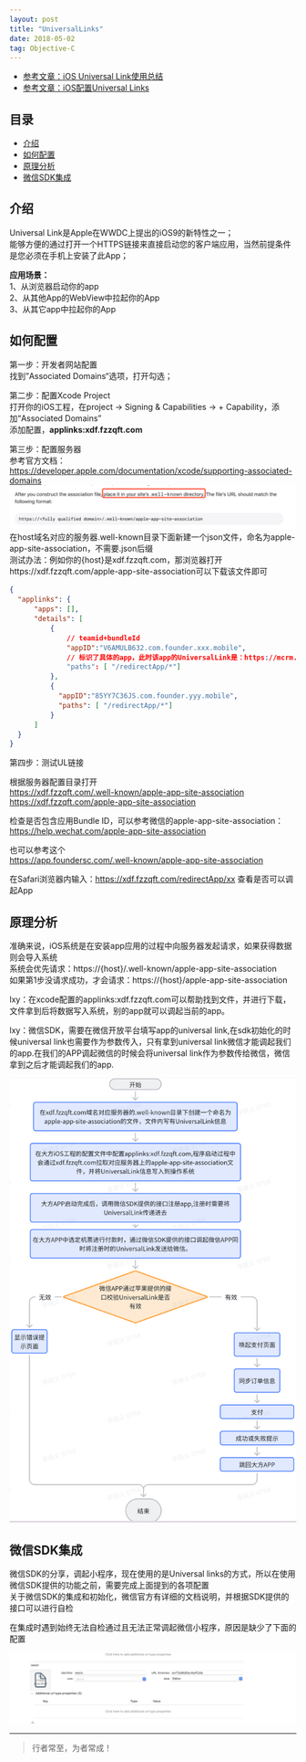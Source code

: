 ```yaml
---
layout: post
title: "UniversalLinks"
date: 2018-05-02
tag: Objective-C
---
```



- [参考文章：iOS Universal Link使用总结](https://juejin.cn/post/7011427577164202015?from=search-suggest)
- [参考文章：iOS配置Universal Links](https://www.jianshu.com/p/1910ea1fe8f6)



## 目录
- [介绍](#content1) 
- [如何配置](#content2) 
- [原理分析](#content3) 
- [微信SDK集成](#content4) 



<!-- ************************************************ -->
## <a id="content1">介绍</a>


Universal Link是Apple在WWDC上提出的iOS9的新特性之一；    
能够方便的通过打开一个HTTPS链接来直接启动您的客户端应用，当然前提条件是您必须在手机上安装了此App；  

**应用场景：**       
1、从浏览器启动你的app      
2、从其他App的WebView中拉起你的App      
3、从其它app中拉起你的App    



<!-- ************************************************ -->
## <a id="content2">如何配置</a>

第一步：开发者网站配置      
找到”Associated Domains“选项，打开勾选；   


第二步：配置Xcode Project      
打开你的iOS工程，在project → Signing & Capabilities → + Capability，添加“Associated Domains”      
添加配置，**applinks:xdf.fzzqft.com**   


第三步：配置服务器   
参考官方文档：<a href="https://developer.apple.com/documentation/xcode/supporting-associated-domains">https://developer.apple.com/documentation/xcode/supporting-associated-domains</a>      
<img src="/images/objectC/objc23.png" alt="img">    
在host域名对应的服务器.well-known目录下面新建一个json文件，命名为apple-app-site-association，不需要.json后缀          
测试办法：例如你的{host}是xdf.fzzqft.com，那浏览器打开https://xdf.fzzqft.com/apple-app-site-association可以下载该文件即可      

```json
{
  "applinks": {
      "apps": [],
      "details": [
          {
              // teamid+bundleId
              "appID":"V6AMULB632.com.founder.xxx.mobile",
              // 标识了具体的app，此时该app的UniversalLink是：https://mcrm.founder.com/redirectApp/
              "paths": [ "/redirectApp/*"]
          },
          {
            "appID":"85YY7C36JS.com.founder.yyy.mobile",
            "paths": [ "/redirectApp/*"]
          }
      ]
  }
}
```


第四步：测试UL链接    

根据服务器配置目录打开    
<a href="https://xdf.fzzqft.com/.well-known/apple-app-site-association">https://xdf.fzzqft.com/.well-known/apple-app-site-association</a>           
<a href="https://xdf.fzzqft.com/apple-app-site-association">https://xdf.fzzqft.com/apple-app-site-association</a>      

检查是否包含应用Bundle ID，可以参考微信的apple-app-site-association：        
<a href="https://help.wechat.com/apple-app-site-association">https://help.wechat.com/apple-app-site-association</a>

也可以参考这个     
<a href="https://app.foundersc.com/.well-known/apple-app-site-association">https://app.foundersc.com/.well-known/apple-app-site-association</a>

在Safari浏览器内输入：https://xdf.fzzqft.com/redirectApp/xx 查看是否可以调起App  


<!-- ************************************************ -->
## <a id="content3">原理分析</a>

准确来说，iOS系统是在安装app应用的过程中向服务器发起请求，如果获得数据则会导入系统   
系统会优先请求：https://{host}/.well-known/apple-app-site-association    
如果第1步没请求成功，才会请求：https://{host}/apple-app-site-association  

lxy：在xcode配置的applinks:xdf.fzzqft.com可以帮助找到文件，并进行下载，文件拿到后将数据写入系统，别的app就可以调起当前的app。        

lxy：微信SDK，需要在微信开放平台填写app的universal link,在sdk初始化的时候universal link也需要作为参数传入，只有拿到universal link微信才能调起我们的app.在我们的APP调起微信的时候会将universal link作为参数传给微信，微信拿到之后才能调起我们的app.

<img src="/images/objectC/objc24.png" alt="img">




<!-- ************************************************ -->
## <a id="content4">微信SDK集成</a>

微信SDK的分享，调起小程序，现在使用的是Universal links的方式，所以在使用微信SDK提供的功能之前，需要完成上面提到的各项配置    
关于微信SDK的集成和初始化，微信官方有详细的文档说明，并根据SDK提供的接口可以进行自检      

在集成时遇到始终无法自检通过且无法正常调起微信小程序，原因是缺少了下面的配置

<img src="/images/objectC/objc20.jpeg" alt="img">

 





----------
>  行者常至，为者常成！



